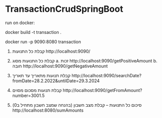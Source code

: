 ﻿# TransactionCrudSpringBoot

run on docker:

docker build -t transaction .

docker run -p 9090:8080 transaction 

1.	קבלת כל התנועות
 http://localhost:9090/
2.	קבלת כל התנועות מסוג
a.	 זכות
http://localhost:9090/getPositiveAmount
b.	חובה
http://localhost:9090/getNegativeAmount


 3.	קבלת תנועות מתאריך עד תאריך
http://localhost:9090/searchDate?fromDate=28.2.2022&untilDate=29.3.2024

4.	קבלת תנועות מסכום מסוים
http://localhost:9090/getFromAmount?number=3001.5

5.	סיכום כל התנועות – קבלת מצב חשבון (בהנחה שמצב חשבון מתחיל ב0)
http://localhost:8080/sumAmounts
